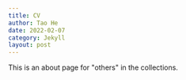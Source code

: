 ```yaml
---
title: CV
author: Tao He
date: 2022-02-07
category: Jekyll
layout: post
---
```


This is an about page for "others" in the collections.
